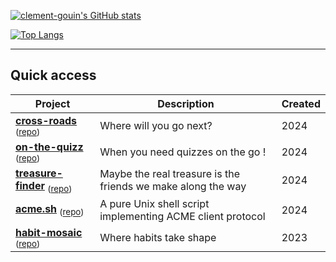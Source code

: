 
[![clement-gouin's GitHub stats](https://github-readme-stats.vercel.app/api?username=clement-gouin&count_private=true&show_icons=true&theme=gruvbox)](https://github.com/anuraghazra/github-readme-stats)

[![Top Langs](https://github-readme-stats.vercel.app/api/top-langs/?username=clement-gouin&layout=compact&count_private=true&show_icons=true&theme=gruvbox)](https://github.com/anuraghazra/github-readme-stats)

---

## Quick access

| Project | Description | Created |
|---|---|---|
| **[cross-roads](https://clement-gouin.github.io/cross-roads/)** <sub> ([repo](https://github.com/clement-gouin/cross-roads)) </sub> | Where will you go next? | 2024 |
| **[on-the-quizz](https://clement-gouin.github.io/on-the-quizz/)** <sub> ([repo](https://github.com/clement-gouin/on-the-quizz)) </sub> | When you need quizzes on the go ! | 2024 |
| **[treasure-finder](https://clement-gouin.github.io/treasure-finder/)** <sub> ([repo](https://github.com/clement-gouin/treasure-finder)) </sub> | Maybe the real treasure is the friends we make along the way | 2024 |
| **[acme.sh](https://acme.sh)** <sub> ([repo](https://github.com/clement-gouin/acme.sh)) </sub> | A pure Unix shell script implementing ACME client protocol | 2024 |
| **[habit-mosaic](https://habit-mosaic.klemek.fr)** <sub> ([repo](https://github.com/clement-gouin/habit-mosaic)) </sub> | Where habits take shape | 2023 |
